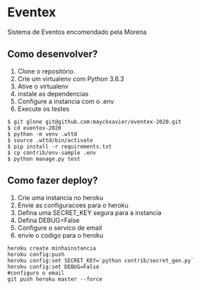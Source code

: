 # Eventex

Sistema de Eventos encomendado pela Morena

## Como desenvolver?

1. Clone o repositório.
2. Crie um virtualenv com Python 3.6.3
3. Ative o virtualenv
4. instale as dependencias
5. Configure a instancia com o .env
6. Execute os testes

```console
$ git glone git@github.com:mayckxavier/eventex-2020.git
$ cd eventex-2020
$ python -m venv .wttd
$ source .wttd/bin/activate
$ pip install -r requirements.txt
$ cp contrib/env-sample .env
$ python manage.py test
```

## Como fazer deploy?

1. Crie uma instancia no heroku
2. Envie as configuracoes para o heroku
3. Defina uma SECRET_KEY segura para a instancia
4. Defina DEBUG=False
5. Configure o servico de email
6. envie o codigo para o heroku

```console
heroku create minhainstancia
heroku config:push
heroku config:set SECRET_KEY=`python contrib/secret_gen.py`
heroku config:set DEBUG=False
#configuro o email
git push heroku master --force
```
